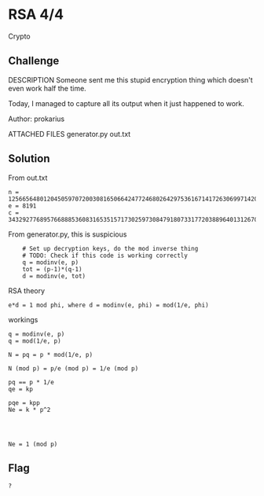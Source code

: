 # RSA 4/4
Crypto

## Challenge 

DESCRIPTION
Someone sent me this stupid encryption thing which doesn't even work half the time.

Today, I managed to capture all its output when it just happened to work.

Author: prokarius

ATTACHED FILES
generator.py
out.txt

## Solution

From out.txt

	n = 1256656480120450597072003081650664247724680264297536167141726306997142058813860712447498826449451514352875011768202001668178501530482872870615464922095824146502601180079982667001473444407850861123511536903340611829437862912575888515400255728038035391942435700006309694619049809051715181593028933225306263279801681907232318764723173740565723029660057614708655761208626229572919039715738878236340790655662803118743086409128997507998047948092769887723393691045315067
	e = 8191
	c = 343292776895766888536083165351571730259730847918073317720388964013126703879113072037337018621254488725392807393703102067179576752962271235265003850560159896570099387748975815369717320538910649490423861836151069785424337613650101432092061245157827793583837044758877052640267613461602073836793757063314846174582455147237978374748983176551367801974611709632446290708494931592678353919903470747849541699038339713277417890971635019860750612131243547422949513961547785

From generator.py, this is suspicious

        # Set up decryption keys, do the mod inverse thing
        # TODO: Check if this code is working correctly
        q = modinv(e, p)
        tot = (p-1)*(q-1)
        d = modinv(e, tot)

RSA theory

	e*d = 1 mod phi, where d = modinv(e, phi) = mod(1/e, phi)

workings

	q = modinv(e, p)
	q = mod(1/e, p)

	N = pq = p * mod(1/e, p)

	N (mod p) = p/e (mod p) = 1/e (mod p)

	pq == p * 1/e
	qe = kp

	pqe = kpp
	Ne = k * p^2




	Ne = 1 (mod p)

## Flag

	?
